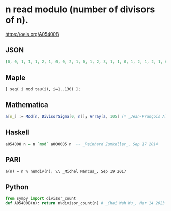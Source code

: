 # n read modulo \(number of divisors of n\)\.
https://oeis.org/A054008
## JSON
```JSON
[0, 0, 1, 1, 1, 2, 1, 0, 0, 2, 1, 0, 1, 2, 3, 1, 1, 0, 1, 2, 1, 2, 1, 0, 1, 2, 3, 4, 1, 6, 1, 2, 1, 2, 3, 0, 1, 2, 3, 0, 1, 2, 1, 2, 3, 2, 1, 8, 1, 2, 3, 4, 1, 6, 3, 0, 1, 2, 1, 0, 1, 2, 3, 1, 1, 2, 1, 2, 1, 6, 1, 0, 1, 2, 3, 4, 1, 6, 1, 0, 1, 2, 1, 0, 1, 2, 3, 0, 1, 6, 3, 2, 1, 2, 3, 0, 1, 2, 3, 1, 1, 6, 1, 0, 1]
```
## Maple
```Maple
[ seq( i mod tau(i), i=1..130) ];
```
## Mathematica
```Mathematica
a[n_] := Mod[n, DivisorSigma[0, n]]; Array[a, 105] (* _Jean-François Alcover_, Sep 19 2017 *)
```
## Haskell
```Haskell
a054008 n = n `mod` a000005 n  -- _Reinhard Zumkeller_, Sep 17 2014
```
## PARI
```PARI
a(n) = n % numdiv(n); \\ _Michel Marcus_, Sep 19 2017
```
## Python
```Python
from sympy import divisor_count
def A054008(n): return n%divisor_count(n) # _Chai Wah Wu_, Mar 14 2023
```

